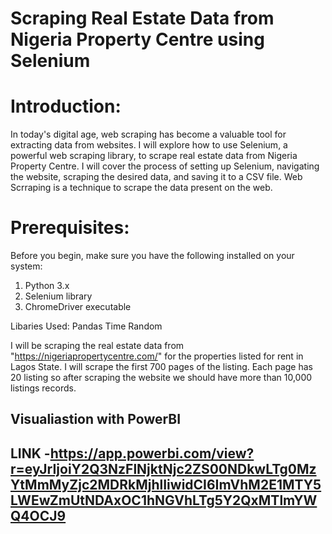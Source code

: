 # Scraping Real Estate Data from Nigeria Property Centre using Selenium


# Introduction:
In today's digital age, web scraping has become a valuable tool for extracting data from websites. I will explore how to use Selenium, a powerful web scraping library, to scrape real estate data from Nigeria Property Centre. I will cover the process of setting up Selenium, navigating the website, scraping the desired data, and saving it to a CSV file.
Web Scrraping is a technique to scrape the data present on the web.

# Prerequisites:
Before you begin, make sure you have the following installed on your system:

1. Python 3.x
2. Selenium library
3. ChromeDriver executable

Libaries Used:
Pandas
Time
Random

I will be scraping the real estate data from "https://nigeriapropertycentre.com/" for the properties listed for rent in Lagos State. I will scrape the first 700 pages of the listing. Each page has 20 listing so after scraping the website we should have more than 10,000 listings records.



## Visualiastion with PowerBI
## LINK -https://app.powerbi.com/view?r=eyJrIjoiY2Q3NzFlNjktNjc2ZS00NDkwLTg0MzYtMmMyZjc2MDRkMjhlIiwidCI6ImVhM2E1MTY5LWEwZmUtNDAxOC1hNGVhLTg5Y2QxMTlmYWQ4OCJ9

